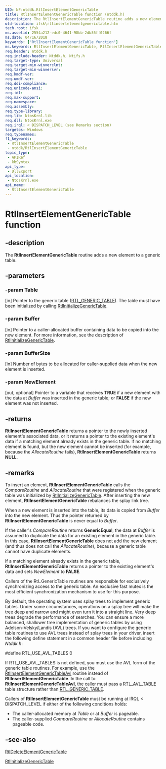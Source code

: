 ```yaml
---
UID: NF:ntddk.RtlInsertElementGenericTable
title: RtlInsertElementGenericTable function (ntddk.h)
description: The RtlInsertElementGenericTable routine adds a new element to a generic table.
old-location: ifsk\rtlinsertelementgenerictable.htm
tech.root: ifsk
ms.assetid: 2554a212-edc0-4641-98bb-2db36ff0266f
ms.date: 04/16/2018
keywords: ["RtlInsertElementGenericTable function"]
ms.keywords: RtlInsertElementGenericTable, RtlInsertElementGenericTable routine [Installable File System Drivers], ifsk.rtlinsertelementgenerictable, ntddk/RtlInsertElementGenericTable, rtlref_62ab1129-906f-4ef7-b0d1-bec4bf6fce62.xml
req.header: ntddk.h
req.include-header: Ntddk.h, Ntifs.h
req.target-type: Universal
req.target-min-winverclnt: 
req.target-min-winversvr: 
req.kmdf-ver: 
req.umdf-ver: 
req.ddi-compliance: 
req.unicode-ansi: 
req.idl: 
req.max-support: 
req.namespace: 
req.assembly: 
req.type-library: 
req.lib: NtosKrnl.lib
req.dll: NtosKrnl.exe
req.irql: < DISPATCH_LEVEL (see Remarks section)
targetos: Windows
req.typenames: 
f1_keywords:
 - RtlInsertElementGenericTable
 - ntddk/RtlInsertElementGenericTable
topic_type:
 - APIRef
 - kbSyntax
api_type:
 - DllExport
api_location:
 - NtosKrnl.exe
api_name:
 - RtlInsertElementGenericTable
---
```


# RtlInsertElementGenericTable function


## -description

The <b>RtlInsertElementGenericTable</b> routine adds a new element to a generic table.

## -parameters

### -param Table 

[in]
Pointer to the generic table (<a href="https://docs.microsoft.com/windows-hardware/drivers/ddi/ntddk/ns-ntddk-_rtl_generic_table">RTL_GENERIC_TABLE</a>). The table must have been initialized by calling <a href="https://docs.microsoft.com/windows-hardware/drivers/ddi/ntddk/nf-ntddk-rtlinitializegenerictable">RtlInitializeGenericTable</a>.

### -param Buffer 

[in]
Pointer to a caller-allocated buffer containing data to be copied into the new element. For more information, see the description of <a href="https://docs.microsoft.com/windows-hardware/drivers/ddi/ntddk/nf-ntddk-rtlinitializegenerictable">RtlInitializeGenericTable</a>.

### -param BufferSize 

[in]
Number of bytes to be allocated for caller-supplied data when the new element is inserted.

### -param NewElement 

[out, optional]
Pointer to a variable that receives <b>TRUE</b> if a new element with the data at <i>Buffer</i> was inserted in the generic table; or <b>FALSE</b> if the new element was not inserted.

## -returns

<b>RtlInsertElementGenericTable</b> returns a pointer to the newly inserted element's associated data, or it returns a pointer to the existing element's data if a matching element already exists in the generic table. If no matching element is found, but the new element cannot be inserted (for example, because the <i>AllocateRoutine</i> fails), <b>RtlInsertElementGenericTable</b> returns <b>NULL</b>.

## -remarks

To insert an element, <b>RtlInsertElementGenericTable</b> calls the <i>CompareRoutine</i> and <i>AllocateRoutine</i> that were registered when the generic table was initialized by <a href="https://docs.microsoft.com/windows-hardware/drivers/ddi/ntddk/nf-ntddk-rtlinitializegenerictable">RtlInitializeGenericTable</a>. After inserting the new element, <b>RtlInsertElementGenericTable</b> rebalances the splay link tree.

When a new element is inserted into the table, its data is copied from <i>Buffer</i> into the new element. Thus the pointer returned by <b>RtlInsertElementGenericTable</b> is never equal to <i>Buffer</i>. 

If the caller's <i>CompareRoutine</i> returns <b>GenericEqual</b>, the data at <i>Buffer</i> is assumed to duplicate the data for an existing element in the generic table. In this case, <b>RtlInsertElementGenericTable</b> does not add the new element (and thus does not call the <i>AllocateRoutine</i>), because a generic table cannot have duplicate elements.

If a matching element already exists in the generic table, <b>RtlInsertElementGenericTable</b> returns a pointer to the existing element's data and sets <i>NewElement</i> to <b>FALSE</b>. 

Callers of the Rtl..GenericTable routines are responsible for exclusively synchronizing access to the generic table. An exclusive fast mutex is the most efficient synchronization mechanism to use for this purpose. 

By default, the operating system uses splay trees to implement generic tables. Under some circumstances, operations on a splay tree will make the tree deep and narrow and might even turn it into a straight line. Very deep trees degrade the performance of searches. You can ensure a more balanced, shallower tree implementation of generic tables by using Adelson-Velsky/Landis (AVL) trees. If you want to configure the generic table routines to use AVL trees instead of splay trees in your driver, insert the following define statement in a common header file before including <i>Ntddk.h</i>:

#define RTL_USE_AVL_TABLES 0

If RTL_USE_AVL_TABLES is not defined, you must use the AVL form of the generic table routines. For example, use the <a href="https://docs.microsoft.com/windows-hardware/drivers/ddi/ntddk/nf-ntddk-rtlinsertelementgenerictableavl">RtlInsertElementGenericTableAvl</a> routine instead of <b>RtlInsertElementGenericTable</b>. In the call to <b>RtlInsertElementGenericTableAvl</b>, the caller must pass a <a href="https://docs.microsoft.com/windows-hardware/drivers/ddi/ntddk/ns-ntddk-_rtl_avl_table">RTL_AVL_TABLE</a> table structure rather than <a href="https://docs.microsoft.com/windows-hardware/drivers/ddi/ntddk/ns-ntddk-_rtl_generic_table">RTL_GENERIC_TABLE</a>.

Callers of <b>RtlInsertElementGenericTable</b> must be running at IRQL < DISPATCH_LEVEL if either of the following conditions holds:

<ul>
<li>
The caller-allocated memory at <i>Table</i> or at <i>Buffer</i> is pageable.

</li>
<li>
The caller-supplied <i>CompareRoutine</i> or <i>AllocateRoutine</i> contains pageable code. 

</li>
</ul>

## -see-also

<a href="https://docs.microsoft.com/windows-hardware/drivers/ddi/ntddk/nf-ntddk-rtldeleteelementgenerictable">RtlDeleteElementGenericTable</a>



<a href="https://docs.microsoft.com/windows-hardware/drivers/ddi/ntddk/nf-ntddk-rtlinitializegenerictable">RtlInitializeGenericTable</a>

